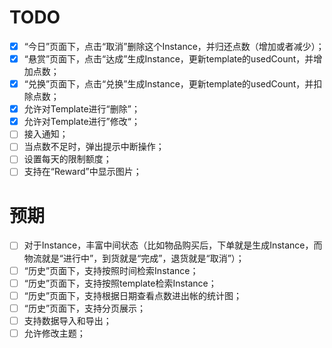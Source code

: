# TODO

- [x] “今日”页面下，点击“取消”删除这个Instance，并归还点数（增加或者减少）；
- [x] “悬赏”页面下，点击“达成”生成Instance，更新template的usedCount，并增加点数；
- [x] “兑换”页面下，点击“兑换”生成Instance，更新template的usedCount，并扣除点数；
- [x] 允许对Template进行“删除”；
- [x] 允许对Template进行”修改“；
- [ ] 接入通知；
- [ ] 当点数不足时，弹出提示中断操作；
- [ ] 设置每天的限制额度；
- [ ] 支持在“Reward”中显示图片；

# 预期

- [ ] 对于Instance，丰富中间状态（比如物品购买后，下单就是生成Instance，而物流就是“进行中”，到货就是“完成”，退货就是“取消”）；
- [ ] “历史”页面下，支持按照时间检索Instance；
- [ ] “历史”页面下，支持按照template检索Instance；
- [ ] “历史”页面下，支持根据日期查看点数进出帐的统计图；
- [ ] “历史”页面下，支持分页展示；
- [ ] 支持数据导入和导出；
- [ ] 允许修改主题；
